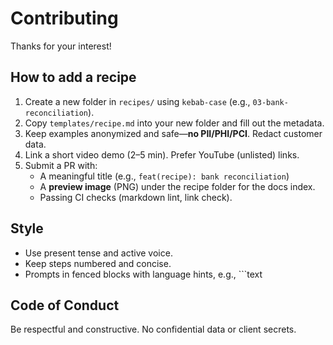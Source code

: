 # Contributing

Thanks for your interest!

## How to add a recipe
1. Create a new folder in `recipes/` using `kebab-case` (e.g., `03-bank-reconciliation`).
2. Copy `templates/recipe.md` into your new folder and fill out the metadata.
3. Keep examples anonymized and safe—**no PII/PHI/PCI**. Redact customer data.
4. Link a short video demo (2–5 min). Prefer YouTube (unlisted) links.
5. Submit a PR with:
   - A meaningful title (e.g., `feat(recipe): bank reconciliation`)
   - A **preview image** (PNG) under the recipe folder for the docs index.
   - Passing CI checks (markdown lint, link check).

## Style
- Use present tense and active voice.
- Keep steps numbered and concise.
- Prompts in fenced blocks with language hints, e.g., ```text

## Code of Conduct
Be respectful and constructive. No confidential data or client secrets.
